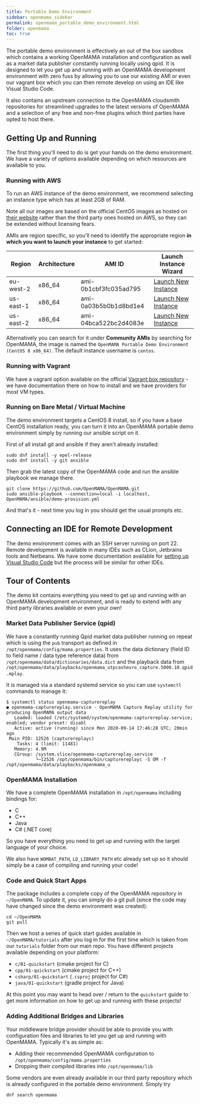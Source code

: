 ```yaml
---
title: Portable Demo Environment
sidebar: openmama_sidebar
permalink: openmama_portable_demo_environment.html
folder: openmama
toc: true
---
```


The portable demo environment is effectively an out of the box sandbox which contains a working
OpenMAMA installation and configuration as well as a market data publisher constantly running
locally using qpid. It is designed to let you get up and running with an OpenMAMA development
environment with zero fuss by allowing you to use our existing AMI or even our vagrant box
which you can then remote develop on using an IDE like Visual Studio Code.

It also contains an upstream connection to the OpenMAMA cloudsmith repositories for streamlined
upgrades to the latest versions of OpenMAMA and a selection of any free and non-free plugins
which third parties have opted to host there.

## Getting Up and Running

The first thing you'll need to do is get your hands on the demo environment. We have a variety of
options available depending on which resources are available to you.

### Running with AWS

To run an AWS instance of the demo environment, we recommend selecting an instance type which has at least
2GB of RAM.

Note all our images are based on the official CentOS images as hosted on [their website](https://www.centos.org/download/aws-images/)
rather than the third party ones hosted on AWS, so they can be extended without licensing fears.

AMIs are region specific, so you'll need to identify the appropriate region **in which you want to
launch your instance** to get started:

| Region      | Architecture           | AMI ID                 | Launch Instance Wizard
| ----------- | ---------------------- | ---------------------- |-----------------------------
| eu-west-2   | x86_64                 | ami-0b1cbf3fc035ad795  | [Launch New Instance](https://console.aws.amazon.com/ec2/v2/home?region=eu-west-2#LaunchInstanceWizard:ami=ami-0b1cbf3fc035ad795)
| us-east-1   | x86_64                 | ami-0a03b5b0b1d8bd1e4  | [Launch New Instance](https://console.aws.amazon.com/ec2/v2/home?region=us-east-1#LaunchInstanceWizard:ami=ami-0a03b5b0b1d8bd1e4)
| us-east-2   | x86_64                 | ami-04bca522bc2d4083e  | [Launch New Instance](https://console.aws.amazon.com/ec2/v2/home?region=us-east-2#LaunchInstanceWizard:ami=ami-04bca522bc2d4083e)

Alternatively you can search for it under **Community AMIs** by searching for OpenMAMA, the image
is named the `OpenMAMA Portable Demo Environment (CentOS 8 x86_64)`. The default instance username is `centos`.

### Running with Vagrant

We have a vagrant option available on the official
[Vagrant box repository](https://app.vagrantup.com/openmama/boxes/openmama-demo) -
we have documentation there on how to install and we have providers for most VM types.

### Running on Bare Metal / Virtual Machine

The demo environment targets a CentOS 8 install, so if you have a base CentOS installation
ready, you can turn it into an OpenMAMA portable demo environment simply by running our
ansible script on it.

First of all install git and ansible if they aren't already installed:

    sudo dnf install -y epel-release
    sudo dnf install -y git ansible

Then grab the latest copy of the OpenMAMA code and run the ansible playbook we manage there.

    git clone https://github.com/OpenMAMA/OpenMAMA.git
    sudo ansible-playbook --connection=local -i localhost, OpenMAMA/ansible/demo-provision.yml

And that's it - next time you log in you should get the usual prompts etc.

## Connecting an IDE for Remote Development

The demo environment comes with an SSH server running on port 22. Remote development is available
in many IDEs such as CLion, Jetbrains tools and Netbeans. We have some documentation available for
[setting up Visual Studio Code](openmama_ide_integration) but the process will be similar for other
IDEs.

## Tour of Contents

The demo kit contains everything you need to get up and running with an OpenMAMA development environment,
and is ready to extend with any third party libraries available or even your own!

### Market Data Publisher Service (qpid)

We have a constantly running Qpid market data publisher running on repeat which is using the `pub` transport
as defined in `/opt/openmama/config/mama.properties`. It uses the data dictionary (field ID to field name / 
data type reference data) from `/opt/openmama/data/dictionaries/data.dict` and the playback data from
`/opt/openmama/data/playbacks/openmama_utpcasheuro_capture.5000.10.qpid.mplay`.

It is managed via a standard systemd service so you can use `systemctl` commands to manage it:

```
$ systemctl status openmama-capturereplay
● openmama-capturereplay.service - OpenMAMA Capture Replay utility for producing OpenMAMA output data
   Loaded: loaded (/etc/systemd/system/openmama-capturereplay.service; enabled; vendor preset: disabl
   Active: active (running) since Mon 2020-09-14 17:46:28 UTC; 20min ago
 Main PID: 12526 (capturereplayc)
    Tasks: 4 (limit: 11481)
   Memory: 4.9M
   CGroup: /system.slice/openmama-capturereplay.service
           └─12526 /opt/openmama/bin/capturereplayc -S OM -f /opt/openmama/data/playbacks/openmama_u
```

### OpenMAMA Installation

We have a complete OpenMAMA installation in `/opt/openmama` including bindings for:

* C
* C++
* Java
* C# (.NET core)

So you have everything you need to get up and running with the target language of your choice.

We also have `WOMBAT_PATH`, `LD_LIBRARY_PATH` etc already set up so it should simply be a case of
compiling and running your code!

### Code and Quick Start Apps

The package includes a complete copy of the OpenMAMA repository in `~/OpenMAMA`. To update it, you can
simply do a git pull (since the code may have changed since the demo environment was created):

    cd ~/OpenMAMA
    git pull

Then we host a series of quick start guides available in `~/OpenMAMA/tutorials` after you log in for the first time
which is taken from our `tutorials` folder from our main repo. You have different projects available depending on
your platform:

* `c/01-quickstart` (cmake project for C)
* `cpp/01-quickstart` (cmake project for C++)
* `csharp/01-quickstart` (`.csproj` project for C#)
* `java/01-quickstart` (gradle project for Java)

At this point you may want to head over / return to the `quickstart` guide to get more information on how to get
up and running with these projects!

### Adding Additional Bridges and Libraries

Your middleware bridge provider should be able to provide you with configuration files and libraries to let you
get up and running with OpenMAMA. Typically it's as simple as:

* Adding their recommended OpenMAMA configuration to `/opt/openmama/config/mama.properties`
* Dropping their compiled libraries into `/opt/openmama/lib`

Some vendors are even already available in our third party repository which is already configured in the portable
demo environment. Simply try

    dnf search openmama